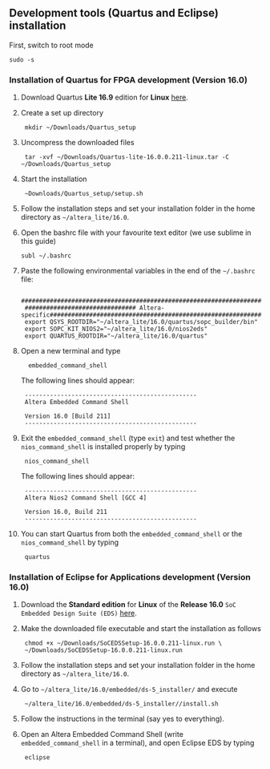 Development tools (Quartus and Eclipse) installation
--------------------------------

First, switch to root mode
		
	sudo -s

### Installation of Quartus for FPGA development (Version 16.0)


1. Download Quartus __Lite 16.9__ edition  for __Linux__ [here](http://dl.altera.com/?edition=lite).

3. Create a set up directory

		mkdir ~/Downloads/Quartus_setup

2. Uncompress the downloaded files

		tar -xvf ~/Downloads/Quartus-lite-16.0.0.211-linux.tar -C ~/Downloads/Quartus_setup
      
3. Start the installation

		~Downloads/Quartus_setup/setup.sh
		
4. Follow the installation steps and set your installation folder in the home directory as ```~/altera_lite/16.0```.

5.  Open the bashrc file with your favourite text editor (we use sublime in this guide)

		subl ~/.bashrc

6. Paste the following environmental variables in the end of the ```~/.bashrc``` file:

		################################################################################
		############################### Altera-specific################################################################################################################
		export QSYS_ROOTDIR="~/altera_lite/16.0/quartus/sopc_builder/bin"
		export SOPC_KIT_NIOS2="~/altera_lite/16.0/nios2eds"
		export QUARTUS_ROOTDIR="~/altera_lite/16.0/quartus"

7. Open a new terminal and type

         embedded_command_shell

	The following lines should appear:

		------------------------------------------------
		Altera Embedded Command Shell

		Version 16.0 [Build 211]
		------------------------------------------------


8. Exit the ```embedded_command_shell``` (type ```exit```) and test whether the ```nios_command_shell``` is installed properly by typing

		nios_command_shell
		
	The following lines should appear:

		------------------------------------------------
		Altera Nios2 Command Shell [GCC 4]

		Version 16.0, Build 211
		------------------------------------------------

9. You can start Quartus from both the ```embedded_command_shell``` or the ```nios_command_shell``` by typing

		quartus
		
### Installation of Eclipse for Applications development (Version 16.0)


1. Download the __Standard edition__ for __Linux__ of the  __Release 16.0__  ```SoC Embedded Design Suite (EDS)``` [here](https://fpgasoftware.intel.com/soceds/16.0/?edition=standard&platform=linux&download_manager=dlm3).


2. Make the downloaded file executable and start the installation as follows

        chmod +x ~/Downloads/SoCEDSSetup-16.0.0.211-linux.run \
		~/Downloads/SoCEDSSetup-16.0.0.211-linux.run
		
3. Follow the installation steps and set your installation folder in the home directory as ```~/altera_lite/16.0```.
       
5. Go to `~/altera_lite/16.0/embedded/ds-5_installer/` and execute

        ~/altera_lite/16.0/embedded/ds-5_installer//install.sh

6. Follow the instructions in the terminal (say yes to everything).

8. Open an Altera Embedded Command Shell (write  ```embedded_command_shell``` in a terminal), and open Eclipse EDS by typing

        eclipse
        
